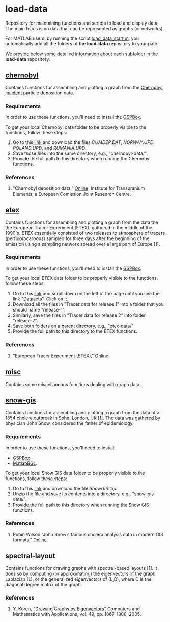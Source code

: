 # load-data
Repository for maintaining functions and scripts to load and display data. The main focus is on data that can be represented as graphs (or networks).

For MATLAB users, by running the script [load_data_start.m](https://github.com/rodrigo-pena/load-data/tree/master/load_data_start.m), you automatically add all the folders of the **load-data** repository to your path.

We provide below some detailed information about each subfolder in the **load-data** repository.

## [chernobyl](https://github.com/rodrigo-pena/load-data/tree/master/chernobyl)
Contains functions for assembling and plotting a graph from the [Chernobyl incident](https://en.wikipedia.org/wiki/Chernobyl_disaster) particle deposition data.

### Requirements
In order to use these functions, you'll need to install the [GSPBox](https://lts2.epfl.ch/gsp/).

To get your local Chernobyl data folder to be properly visible to the functions, follow these steps:
1. Go to this [link][chernobyl_link] and download the files *CUMDEP.DAT*, *NORWAY.UPD*, *POLAND.UPD*, and *RUMANIA.UPD*.
2. Save those files into the same directory, e.g., "chernobyl-data/". 
3. Provide the full path to this directory when running the Chernobyl functions.


### References
1. "Chernobyl deposition data," [Online][chernobyl_link]. Institute for Transuranium Elements, a European Comission Joint Research Centre.

[chernobyl_link]: https://rem.jrc.ec.europa.eu/RemWeb/Browse.aspx?path=\Chernobyl%20Data\Deposition


## [etex](https://github.com/rodrigo-pena/load-data/tree/master/etex)
Contains functions for assembling and plotting a graph from the data the the European Tracer Experiment (ETEX), gathered in the middle of the 1990's. ETEX essentially consisted of two releases to atmosphere of tracers (perfluorocarbons) sampled for three days after the beginning of the emission using a sampling network spread over a large part of Europe [1].

### Requirements
In order to use these functions, you'll need to install the [GSPBox](https://lts2.epfl.ch/gsp/).

To get your local ETEX data folder to be properly visible to the functions, follow these steps:
1. Go to this [link][etex_link] and scroll down on the left of the page until you see the link "Datasets". Click on it. 
2. Download all the files in "Tracer data for release 1" into a folder that you should name "release-1". 
3. Similarly, save the files in "Tracer data for release 2" into folder "release-2". 
4. Save both folders on a parent directory, e.g., "etex-data/"
5. Provide the full path to this directory to the ETEX functions.

### References
1. "European Tracer Experiment (ETEX)," [Online][etex_link].

[etex_link]: https://rem.jrc.ec.europa.eu/RemWeb/etex/.

## [misc](https://github.com/rodrigo-pena/load-data/tree/master/misc)
Contains some miscellaneous functions dealing with graph data.

## [snow-gis](https://github.com/rodrigo-pena/load-data/tree/master/snow-gis)
Contains functions for assembling and plotting a graph from the data of a 1854 cholera outbreak in Soho, London, UK [1]. The data was gathered by physician John Snow, considered the father of epidemiology.

### Requirements
In order to use these functions, you'll need to install:
* [GSPBox](https://lts2.epfl.ch/gsp/)
* [MatlabBGL](http://dgleich.github.io/matlab-bgl/).

To get your local Snow GIS data folder to be properly visible to the functions, follow these steps:
1. Go to this [link][snow_link] and download the file *SnowGIS.zip*.
2. Unzip the file and save its contents into a directory, e.g., "snow-gis-data/". 
3. Provide the full path to this directory when running the Snow GIS functions.

### References
1. Robin Wilson "John Snow’s famous cholera analysis data in modern GIS formats," [Online][snow_link].

[snow_link]: http://blog.rtwilson.com/john-snows-famous-cholera-analysis-data-in-modern-gis-formats/

## spectral-layout
Contains functions for drawing graphs with spectral-based layouts [1]. It does so by computing (or approximating) the eigenvectors of the graph Laplacian (L), or the generalized eigenvectors of (L,D), where D is the diagonal degree matrix of the graph.

### References
1. Y. Koren, ["Drawing Graphs by Eigenvectors"](https://www.math.ucdavis.edu/~saito/data/acha.read.w12/koren-graph-drawing.pdf) Computers and Mathematics with Applications, vol. 49, pp. 1867-1888, 2005.

